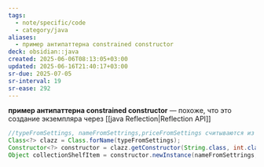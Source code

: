 ```yaml
---
tags:
  - note/specific/code
  - category/java
aliases:
  - пример антипаттерна constrained constructor
deck: obsidian::java
created: 2025-06-06T08:13:05+03:00
updated: 2025-06-16T21:40:17+03:00
sr-due: 2025-07-05
sr-interval: 19
sr-ease: 292
---
```


**пример антипаттерна constrained constructor**
—
похоже, что это создание экземпляра через [[java Reflection|Reflection API]]
```java
//typeFromSettings, nameFromSettrings,priceFromSettings считываются из настроек
Class<?> clazz = Class.forName(typeFromSettings);
Constructor<?> constructor = clazz.getConstructor(String.class, int.class);
Object collectionShelfItem = constructor.newInstance(nameFromSettrings,priceFromSettings);
```
